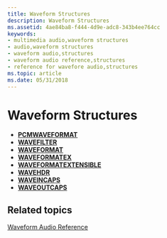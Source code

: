 ```yaml
---
title: Waveform Structures
description: Waveform Structures
ms.assetid: 4ae84ba8-f444-4d9e-adc8-343b4ee764cc
keywords:
- multimedia audio,waveform structures
- audio,waveform structures
- waveform audio,structures
- waveform audio reference,structures
- reference for wavefore audio,structures
ms.topic: article
ms.date: 05/31/2018
---
```


# Waveform Structures

-   [**PCMWAVEFORMAT**](https://msdn.microsoft.com/en-us/library/Dd743663(v=VS.85).aspx)
-   [**WAVEFILTER**](/windows/desktop/api/Mmreg/ns-mmreg-wavefilter)
-   [**WAVEFORMAT**](/windows/desktop/api/mmeapi/ns-mmeapi-twaveformatex)
-   [**WAVEFORMATEX**](https://msdn.microsoft.com/en-us/library/Dd757713(v=VS.85).aspx)
-   [**WAVEFORMATEXTENSIBLE**](https://msdn.microsoft.com/en-us/library/Dd757714(v=VS.85).aspx)
-   [**WAVEHDR**](https://msdn.microsoft.com/en-us/library/Dd743837(v=VS.85).aspx)
-   [**WAVEINCAPS**](https://msdn.microsoft.com/en-us/library/Dd743839(v=VS.85).aspx)
-   [**WAVEOUTCAPS**](https://msdn.microsoft.com/en-us/library/Dd743855(v=VS.85).aspx)

## Related topics

<dl> <dt>

[Waveform Audio Reference](waveform-audio-reference.md)
</dt> </dl>

 

 




